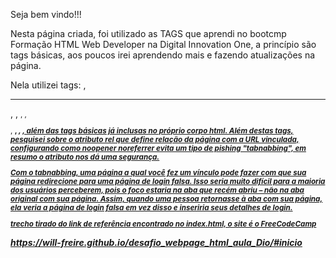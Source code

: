 Seja bem vindo!!!

Nesta página criada, foi utilizado as TAGS que aprendi no bootcmp Formação HTML Web Developer
na Digital Innovation One, a princípio são tags básicas, aos poucos irei aprendendo mais e fazendo atualizações na página.

Nela utilizei tags: <a>, <hr>, <lo>, <small>, <id>, <p>, <strong>, <i>, <u>, além das tags básicas já inclusas no próprio corpo html.
Além destas tags, pesquisei sobre o atributo rel que define relação da página com a URL vinculada, configurando como noopener noreferrer evita um tipo de pishing "tabnabbing", em resumo o atributo nos dá uma segurança.

Com o tabnabbing, uma página a qual você fez um vínculo pode fazer com que sua página redirecione para uma página de login falsa.
Isso seria muito difícil para a maioria dos usuários perceberem, pois o foco estaria na aba que recém abriu – não na aba original com sua página.
Assim, quando uma pessoa retornasse à aba com sua página, ela veria a página de login falsa em vez disso e inseriria seus detalhes de login.

trecho tirado do link de referência encontrado no index.html, o site é o FreeCodeCamp

https://will-freire.github.io/desafio_webpage_html_aula_Dio/#inicio
 
